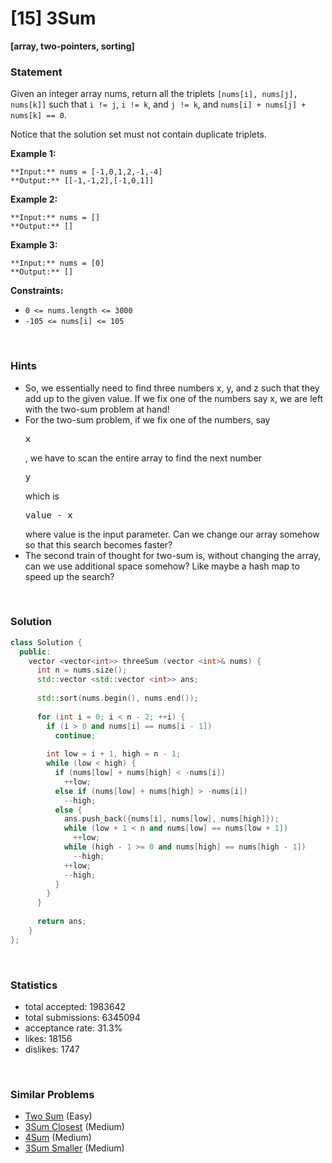 # [15] 3Sum

**[array, two-pointers, sorting]**

### Statement

Given an integer array nums, return all the triplets `[nums[i], nums[j], nums[k]]` such that `i != j`, `i != k`, and `j != k`, and `nums[i] + nums[j] + nums[k] == 0`.

Notice that the solution set must not contain duplicate triplets.


**Example 1:**

```
**Input:** nums = [-1,0,1,2,-1,-4]
**Output:** [[-1,-1,2],[-1,0,1]]

```
**Example 2:**

```
**Input:** nums = []
**Output:** []

```
**Example 3:**

```
**Input:** nums = [0]
**Output:** []

```

**Constraints:**
* `0 <= nums.length <= 3000`
* `-105 <= nums[i] <= 105`


<br>

### Hints

- So, we essentially need to find three numbers x, y, and z such that they add up to the given value. If we fix one of the numbers say x, we are left with the two-sum problem at hand!
- For the two-sum problem, if we fix one of the numbers, say <pre>x</pre>, we have to scan the entire array to find the next number<pre>y</pre> which is <pre>value - x</pre> where value is the input parameter. Can we change our array somehow so that this search becomes faster?
- The second train of thought for two-sum is, without changing the array, can we use additional space somehow? Like maybe a hash map to speed up the search?

<br>

### Solution

```cpp
class Solution {
  public:
    vector <vector<int>> threeSum (vector <int>& nums) {
      int n = nums.size();
      std::vector <std::vector <int>> ans;
      
      std::sort(nums.begin(), nums.end());
      
      for (int i = 0; i < n - 2; ++i) {
        if (i > 0 and nums[i] == nums[i - 1])
          continue;
        
        int low = i + 1, high = n - 1;
        while (low < high) {
          if (nums[low] + nums[high] < -nums[i])
            ++low;
          else if (nums[low] + nums[high] > -nums[i])
            --high;
          else {
            ans.push_back({nums[i], nums[low], nums[high]});
            while (low + 1 < n and nums[low] == nums[low + 1])
              ++low;
            while (high - 1 >= 0 and nums[high] == nums[high - 1])
              --high;
            ++low;
            --high;
          }
        }
      }
      
      return ans;
    }
};
```

<br>

### Statistics

- total accepted: 1983642
- total submissions: 6345094
- acceptance rate: 31.3%
- likes: 18156
- dislikes: 1747

<br>

### Similar Problems

- [Two Sum](https://leetcode.com/problems/two-sum) (Easy)
- [3Sum Closest](https://leetcode.com/problems/3sum-closest) (Medium)
- [4Sum](https://leetcode.com/problems/4sum) (Medium)
- [3Sum Smaller](https://leetcode.com/problems/3sum-smaller) (Medium)
